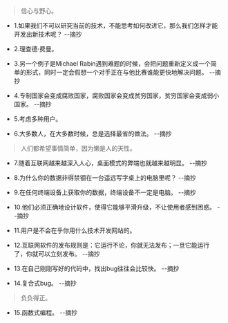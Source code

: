 >信心与野心。

- 1.如果我们不可以研究当前的技术，不能思考如何改进它，那么我们怎样才能开发出新技术呢？ --摘抄

- 2.理查德·费曼。

- 3.另一个例子是Michael Rabin遇到难题的时候，会把问题重新定义成一个简单的形式，同时一定会假想一个对手正在与他比赛谁能更快地解决问题。 --摘抄

- 4.专制国家会变成腐败国家，腐败国家会变成贫穷国家，贫穷国家会变成弱小国家。 --摘抄

- 5.考虑多种用户。

- 6.大多数人，在大多数时候，总是选择最省的做法。 --摘抄

>人们都希望事情简单，因为懒是人的天性。

- 7.随着互联网越来越深入人心，桌面模式的弊端也就越来越明显。 --摘抄

- 8.为什么你的数据非得禁锢在一台遥远写字桌上的电脑里呢？ --摘抄

- 9.在任何终端设备上获取你的数据，终端设备不一定是电脑。 --摘抄

- 10.他们必须正确地设计软件，使得它能够平滑升级，不让使用者感到困惑。 --摘抄

- 11.用户是不会在乎你用什么技术开发网站的。

- 12.互联网软件的发布规则是：它运行不论，你就无法发布；一旦它能运行了，你就可以立刻发布。 --摘抄

- 13.在自己刚刚写好的代码中，找出bug往往会比较快。 --摘抄

- 14.复合式bug。 --摘抄

>负负得正。

- 15.函数式编程。 --摘抄
